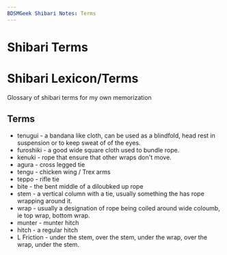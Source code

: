 ```yaml
---
BDSMGeek Shibari Notes: Terms
---
```


Shibari Terms
=====

# Shibari Lexicon/Terms

Glossary of shibari terms for my own memorization

## Terms

- tenugui - a bandana like cloth, can be used as a blindfold, head rest in suspension or to keep sweat of of the eyes.
- furoshiki - a good wide square cloth used to bundle rope.
- kenuki - rope that ensure that other wraps don't move.
- agura - cross legged tie
- tengu - chicken wing / Trex arms
- teppo - rifle tie
- bite - the bent middle of a diloubked up rope
- stem - a vertical column with a tie, usually something the has rope wrapping around it.
- wrap - usually a designation of rope being coiled around wide coloumb, ie top wrap, bottom wrap.
- munter - munter hitch
- hitch - a regular hitch
- L Friction - under the stem, over the stem, under the wrap, over the wrap, under the stem.
  
